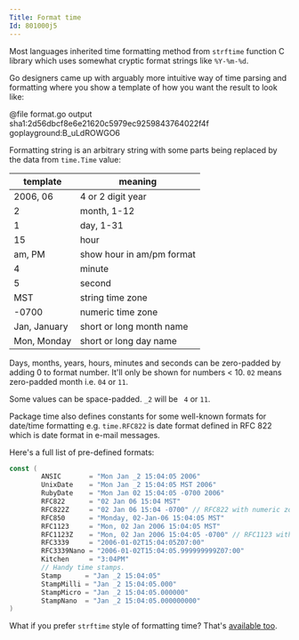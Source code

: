 ```yaml
---
Title: Format time
Id: 801000j5
---
```


Most languages inherited time formatting method from `strftime` function C library which uses somewhat cryptic format strings like `%Y-%m-%d`.

Go designers came up with arguably more intuitive way of time parsing and formatting where you show a template of how you want the result to look like:

@file format.go output sha1:2d56dbcf8e6e21620c5979ec9259843764022f4f goplayground:B_uLdROWGO6

Formatting string is an arbitrary string with some parts being replaced by the data from `time.Time` value:

|template|meaning|
|--------|-------|
|2006, 06|4 or 2 digit year|
|2|month, 1-12|
|1|day, 1-31|
|15|hour|
|am, PM|show hour in am/pm format|
|4|minute|
|5|second|
|MST|string time zone|
|-0700|numeric time zone|
|Jan, January|short or long month name|
|Mon, Monday|short or long day name|

Days, months, years, hours, minutes and seconds can be zero-padded by adding 0 to format number. It'll only be shown for numbers < 10.
`02` means zero-padded month i.e. `04` or `11`.

Some values can be space-padded. `_2` will be ` 4` or `11`.

Package time also defines constants for some well-known formats for date/time formatting e.g. `time.RFC822` is date format defined in RFC 822 which is date format in e-mail messages.

Here's a full list of pre-defined formats:
```go
const (
        ANSIC       = "Mon Jan _2 15:04:05 2006"
        UnixDate    = "Mon Jan _2 15:04:05 MST 2006"
        RubyDate    = "Mon Jan 02 15:04:05 -0700 2006"
        RFC822      = "02 Jan 06 15:04 MST"
        RFC822Z     = "02 Jan 06 15:04 -0700" // RFC822 with numeric zone
        RFC850      = "Monday, 02-Jan-06 15:04:05 MST"
        RFC1123     = "Mon, 02 Jan 2006 15:04:05 MST"
        RFC1123Z    = "Mon, 02 Jan 2006 15:04:05 -0700" // RFC1123 with numeric zone
        RFC3339     = "2006-01-02T15:04:05Z07:00"
        RFC3339Nano = "2006-01-02T15:04:05.999999999Z07:00"
        Kitchen     = "3:04PM"
        // Handy time stamps.
        Stamp      = "Jan _2 15:04:05"
        StampMilli = "Jan _2 15:04:05.000"
        StampMicro = "Jan _2 15:04:05.000000"
        StampNano  = "Jan _2 15:04:05.000000000"
)
```

What if you prefer `strftime` style of formatting time? That's [available too](80100032).
